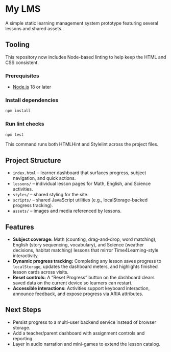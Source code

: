 # My LMS

A simple static learning management system prototype featuring several lessons and shared assets.

## Tooling

This repository now includes Node-based linting to help keep the HTML and CSS consistent.

### Prerequisites
- [Node.js](https://nodejs.org/) 18 or later

### Install dependencies
```bash
npm install
```

### Run lint checks
```bash
npm test
```
This command runs both HTMLHint and Stylelint across the project files.

## Project Structure
- `index.html` – learner dashboard that surfaces progress, subject navigation, and quick actions.
- `lessons/` – individual lesson pages for Math, English, and Science activities.
- `styles/` – shared styling for the site.
- `scripts/` – shared JavaScript utilities (e.g., localStorage-backed progress tracking).
- `assets/` – images and media referenced by lessons.

## Features
- **Subject coverage:** Math (counting, drag-and-drop, word matching), English (story sequencing, vocabulary), and Science (weather decisions, habitat matching) lessons that mirror Time4Learning-style interactivity.
- **Dynamic progress tracking:** Completing any lesson saves progress to `localStorage`, updates the dashboard meters, and highlights finished lesson cards across visits.
- **Reset controls:** A “Reset Progress” button on the dashboard clears saved data on the current device so learners can restart.
- **Accessible interactions:** Activities support keyboard interaction, announce feedback, and expose progress via ARIA attributes.

## Next Steps
- Persist progress to a multi-user backend service instead of browser storage.
- Add a teacher/parent dashboard with assignment controls and reporting.
- Layer in audio narration and mini-games to extend the lesson catalog.
